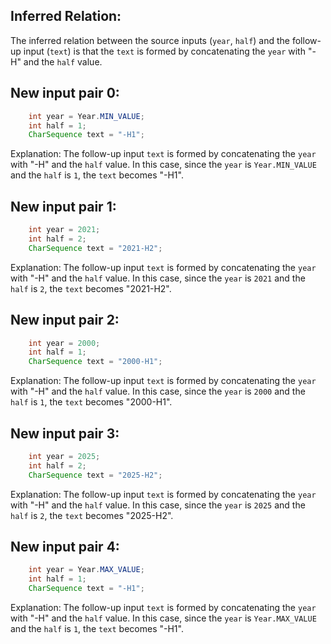 ## Inferred Relation:
The inferred relation between the source inputs (`year`, `half`) and the follow-up input (`text`) is that the `text` is formed by concatenating the `year` with "-H" and the `half` value.

## New input pair 0:
```java
    int year = Year.MIN_VALUE;
    int half = 1;
    CharSequence text = "-H1";
```
Explanation: 
The follow-up input `text` is formed by concatenating the `year` with "-H" and the `half` value. In this case, since the `year` is `Year.MIN_VALUE` and the `half` is `1`, the `text` becomes "-H1".

## New input pair 1:
```java
    int year = 2021;
    int half = 2;
    CharSequence text = "2021-H2";
```
Explanation: 
The follow-up input `text` is formed by concatenating the `year` with "-H" and the `half` value. In this case, since the `year` is `2021` and the `half` is `2`, the `text` becomes "2021-H2".

## New input pair 2:
```java
    int year = 2000;
    int half = 1;
    CharSequence text = "2000-H1";
```
Explanation: 
The follow-up input `text` is formed by concatenating the `year` with "-H" and the `half` value. In this case, since the `year` is `2000` and the `half` is `1`, the `text` becomes "2000-H1".

## New input pair 3:
```java
    int year = 2025;
    int half = 2;
    CharSequence text = "2025-H2";
```
Explanation: 
The follow-up input `text` is formed by concatenating the `year` with "-H" and the `half` value. In this case, since the `year` is `2025` and the `half` is `2`, the `text` becomes "2025-H2".

## New input pair 4:
```java
    int year = Year.MAX_VALUE;
    int half = 1;
    CharSequence text = "-H1";
```
Explanation: 
The follow-up input `text` is formed by concatenating the `year` with "-H" and the `half` value. In this case, since the `year` is `Year.MAX_VALUE` and the `half` is `1`, the `text` becomes "-H1".